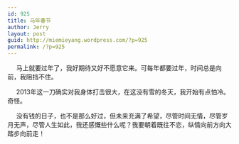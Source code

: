 ```yaml
---
id: 925
title: 马年春节
author: Jerry
layout: post
guid: http://miemieyang.wordpress.com/?p=925
permalink: /?p=925
---
```

     马上就要过年了，我好期待又好不愿意它来。可每年都要过年，时间总是向前，我阻挡不住。

     2013年这一刀确实对我身体打击很大，在这没有雪的冬天，我开始有点怕冷。奇怪。

     没有钱的日子，也不是那么好过，但未来充满了希望，尽管时间无情，尽管岁月无声，尽管人生如此，我还感慨些什么呢？我要朝着既往不恋，纵情向前方向大踏步向前走！ 